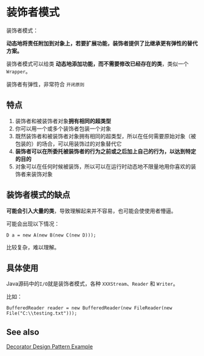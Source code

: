 # 装饰者模式

装饰者模式：  

**动态地将责任附加到对象上，若要扩展功能，装饰者提供了比继承更有弹性的替代方案。**  

装饰者模式可以给类 **动态地添加功能，而不需要修改已经存在的类**，类似一个`Wrapper`。  

装饰者有弹性，非常符合 `开闭原则`

## 特点  

1. 装饰者和被装饰者对象**拥有相同的超类型**  
2. 你可以用一个或多个装饰者包装一个对象  
3. 既然装饰者和被装饰者对象拥有相同的超类型，所以在任何需要原始对象（被包装的）的场合，可以用装饰过的对象替代它  
4. **装饰者可以在所委托被装饰者的行为之前或之后加上自己的行为，以达到特定的目的**  
5. 对象可以在任何时候被装饰，所以可以在运行时动态地不限量地用你喜欢的装饰者来装饰对象  


## 装饰者模式的缺点

**可能会引入大量的类**，导致理解起来并不容易，也可能会使使用者懵逼。   

可能会出现以下情况：  
```
D a = new A(new B(new C(new D)));
```

比较复杂，难以理解。  

## 具体使用

Java源码中的`I/O`就是装饰者模式，各种 `XXXStream`、`Reader` 和 `Writer`。  

比如：  

```
BufferedReader reader = new BufferedReader(new FileReader(new File("C:\\testing.txt")));
```

## See also
[Decorator Design Pattern Example](http://javadesign-patterns.blogspot.com/p/decorator.html)
